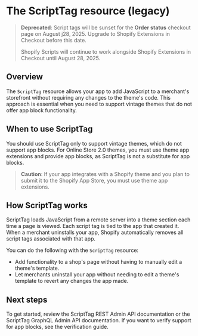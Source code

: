 # The ScriptTag resource (legacy)

> **Deprecated**: Script tags will be sunset for the **Order status** checkout page on August j28, 2025. Upgrade to Shopify Extensions in Checkout before this date.
>
> Shopify Scripts will continue to work alongside Shopify Extensions in Checkout until August 28, 2025.

## Overview

The `ScriptTag` resource allows your app to add JavaScript to a merchant's storefront without requiring any changes to the theme's code. This approach is essential when you need to support vintage themes that do not offer app block functionality.

## When to use ScriptTag

You should use ScriptTag only to support vintage themes, which do not support app blocks. For Online Store 2.0 themes, you must use theme app extensions and provide app blocks, as ScriptTag is not a substitute for app blocks.

> **Caution**: If your app integrates with a Shopify theme and you plan to submit it to the Shopify App Store, you must use theme app extensions.

## How ScriptTag works

ScriptTag loads JavaScript from a remote server into a theme section each time a page is viewed. Each script tag is tied to the app that created it. When a merchant uninstalls your app, Shopify automatically removes all script tags associated with that app.

You can do the following with the `ScriptTag` resource:

* Add functionality to a shop's page without having to manually edit a theme's template.
* Let merchants uninstall your app without needing to edit a theme's template to revert any changes the app made.

## Next steps

To get started, review the ScriptTag REST Admin API documentation or the ScriptTag GraphQL Admin API documentation. If you want to verify support for app blocks, see the verification guide.
